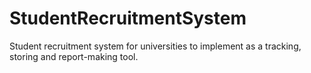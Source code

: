 # StudentRecruitmentSystem
Student recruitment system for universities to implement as a tracking, storing and report-making tool.
